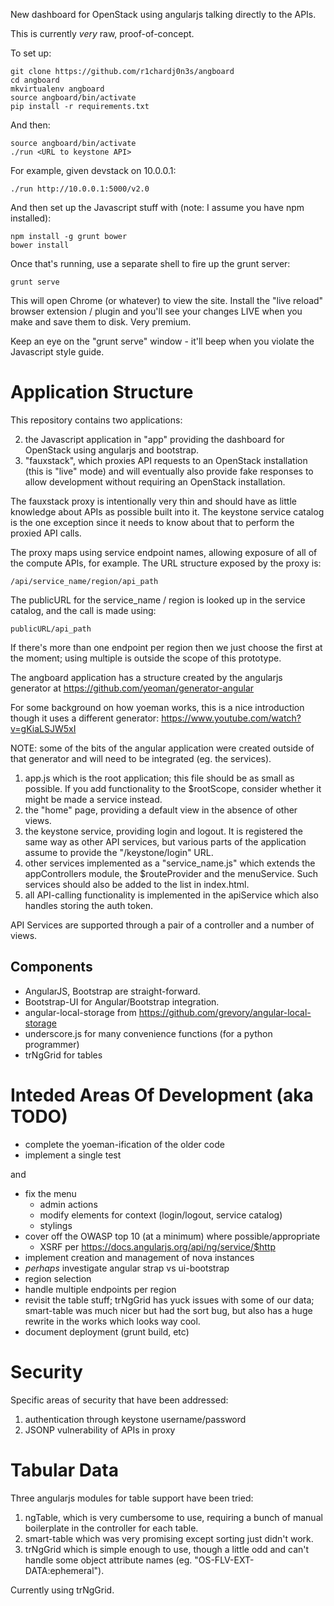 New dashboard for OpenStack using angularjs talking directly to the APIs.

This is currently *very* raw, proof-of-concept.

To set up:

    git clone https://github.com/r1chardj0n3s/angboard
    cd angboard
    mkvirtualenv angboard
    source angboard/bin/activate
    pip install -r requirements.txt

And then:

    source angboard/bin/activate
    ./run <URL to keystone API>

For example, given devstack on 10.0.0.1:

    ./run http://10.0.0.1:5000/v2.0

And then set up the Javascript stuff with (note: I assume you have npm
installed):

    npm install -g grunt bower
    bower install

Once that's running, use a separate shell to fire up the grunt server:

    grunt serve

This will open Chrome (or whatever) to view the site. Install the "live
reload" browser extension / plugin and you'll see your changes LIVE when you
make and save them to disk. Very premium.

Keep an eye on the "grunt serve" window - it'll beep when you violate the
Javascript style guide.


Application Structure
=====================

This repository contains two applications:

2. the Javascript application in "app" providing the dashboard for
   OpenStack using angularjs and bootstrap.
1. "fauxstack", which proxies API requests to an OpenStack installation
   (this is "live" mode) and will eventually also provide fake responses
   to allow development without requiring an OpenStack installation.

The fauxstack proxy is intentionally very thin and should have as little
knowledge about APIs as possible built into it. The keystone service catalog
is the one exception since it needs to know about that to perform the proxied
API calls.

The proxy maps using service endpoint names, allowing exposure of all of the
compute APIs, for example. The URL structure exposed by the proxy is:

    /api/service_name/region/api_path

The publicURL for the service_name / region is looked up in the
service catalog, and the call is made using:

    publicURL/api_path

If there's more than one endpoint per region then we just choose the first
at the moment; using multiple is outside the scope of this prototype.

The angboard application has a structure created by the angularjs generator 
at <https://github.com/yeoman/generator-angular>

For some background on how yoeman works, this is a nice introduction though
it uses a different generator: <https://www.youtube.com/watch?v=gKiaLSJW5xI>

NOTE: some of the bits of the angular application were created outside of
that generator and will need to be integrated (eg. the services).

1. app.js which is the root application; this file should be as small as
   possible. If you add functionality to the $rootScope, consider whether it
   might be made a service instead.
2. the "home" page, providing a default view in the absence of other views.
3. the keystone service, providing login and logout. It is registered the
   same way as other API services, but various parts of the application
   assume to provide the "/keystone/login" URL.
4. other services implemented as a "service_name.js" which extends the
   appControllers module, the $routeProvider and the menuService. Such
   services should also be added to the <link> list in index.html.
5. all API-calling functionality is implemented in the apiService which also
   handles storing the auth token.

API Services are supported through a pair of a controller and a number of
views.


Components
----------

* AngularJS, Bootstrap are straight-forward.
* Bootstrap-UI for Angular/Bootstrap integration.
* angular-local-storage from https://github.com/grevory/angular-local-storage
* underscore.js for many convenience functions (for a python programmer)
* trNgGrid for tables


Inteded Areas Of Development (aka TODO)
=======================================

* complete the yoeman-ification of the older code
* implement a single test

and

* fix the menu
  * admin actions
  * modify elements for context (login/logout, service catalog)
  * stylings
* cover off the OWASP top 10 (at a minimum) where possible/appropriate
  * XSRF per https://docs.angularjs.org/api/ng/service/$http 
* implement creation and management of nova instances
* *perhaps* investigate angular strap vs ui-bootstrap
* region selection
* handle multiple endpoints per region
* revisit the table stuff; trNgGrid has yuck issues with some of our data;
  smart-table was much nicer but had the sort bug, but also has a huge
  rewrite in the works which looks way cool.
* document deployment (grunt build, etc)


Security
========

Specific areas of security that have been addressed:

1. authentication through keystone username/password
2. JSONP vulnerability of APIs in proxy



Tabular Data
============

Three angularjs modules for table support have been tried:

1. ngTable, which is very cumbersome to use, requiring a bunch of manual
   boilerplate in the controller for each table.
2. smart-table which was very promising except sorting just didn't work.
3. trNgGrid which is simple enough to use, though a little odd and can't
   handle some object attribute names (eg. "OS-FLV-EXT-DATA:ephemeral").

Currently using trNgGrid.
